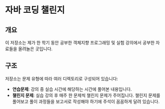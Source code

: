 # 자바 코딩 챌린지

## 개요
이 저장소는 제가 한 학기 동안 공부한 객체지향 프로그래밍 및 실험 강의에서 공부한 자료들을 올려놀은 곳입니다.

## 구조
저장소는 문제 유형에 따라 여러 디렉토리로 구성되어 있습니다:

- **연습문제**: 강의 중 실습 시간에 해당하는 시간에 풀어본 내용입니다.
- **챌린지 문제**: 실습 강의 후 매주 한 문제씩 챌린지 문제가 주어집니다.
                   챌린지 문제를 풀어보고 풀이 과정들을 보고서로 작성해야 하기에 주석이 꼼꼼하게 달려 있습니다.

